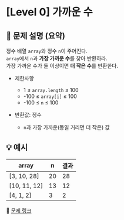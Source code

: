 # [Level 0] 가까운 수

## 📝 문제 설명 (요약)
정수 배열 `array`와 정수 `n`이 주어진다.  
`array`에서 `n`과 **가장 가까운 수**를 찾아 반환하라.  
가장 가까운 수가 둘 이상이면 **더 작은 수**를 반환한다.

- 제한사항
  - 1 ≤ `array.length` ≤ 100
  - -100 ≤ `array[i]` ≤ 100
  - -100 ≤ `n` ≤ 100

- 반환값: 정수  
  - `n`과 가장 가까운(동일 거리면 더 작은) 값

## 💡 예시
| array | n | 결과 |
|------|---|-----|
| [3, 10, 28] | 20 | 28 |
| [10, 11, 12] | 13 | 12 |
| [4, 1, 2] | 3 | 2 |

🔗 [문제 링크](https://school.programmers.co.kr/learn/courses/30/lessons/120890)
